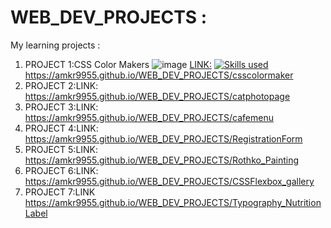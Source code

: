 # WEB_DEV_PROJECTS :
My learning projects :

1.  PROJECT 1:CSS Color Makers
   ![image](https://github.com/Amkr9955/WEB_DEV_PROJECTS/assets/92258606/afd42b23-19a4-4644-a923-509451bc0cc3)
   [LINK:](https://amkr9955.github.io/WEB_DEV_PROJECTS/csscolormaker/)
   [![Skills used](https://skillicons.dev/icons?i=html,css,wasm)](https://skillicons.dev)
 https://amkr9955.github.io/WEB_DEV_PROJECTS/csscolormaker
2.  PROJECT 2:LINK:
 https://amkr9955.github.io/WEB_DEV_PROJECTS/catphotopage
3.  PROJECT 3:LINK:
 https://amkr9955.github.io/WEB_DEV_PROJECTS/cafemenu
4.  PROJECT 4:LINK:
 https://amkr9955.github.io/WEB_DEV_PROJECTS/RegistrationForm
5.  PROJECT 5:LINK:
  https://amkr9955.github.io/WEB_DEV_PROJECTS/Rothko_Painting
6.  PROJECT 6:LINK:
  https://amkr9955.github.io/WEB_DEV_PROJECTS/CSSFlexbox_gallery  
7.  PROJECT 7:LINK
  https://amkr9955.github.io/WEB_DEV_PROJECTS/Typography_NutritionLabel  
